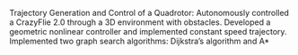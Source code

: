 Trajectory Generation and Control of a Quadrotor: 
Autonomously controlled a CrazyFlie 2.0 through a 3D environment with obstacles. 
Developed a geometric nonlinear controller and implemented constant speed trajectory. Implemented two graph search algorithms: Dijkstra’s algorithm and A*
